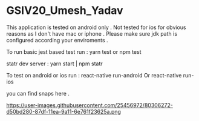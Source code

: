 # GSIV20_Umesh_Yadav

This application is tested on android only . Not tested for ios for obvious reasons as I don't have mac or iphone .
Please make sure jdk path is configured according your enviroments .

To run basic jest based test run :
yarn test or npm test

statr dev server : yarn start | npm statr

To test on android or ios run :
react-native run-android Or react-native run-ios

you can find snaps here .

https://user-images.githubusercontent.com/25456972/80306272-d50bd280-87df-11ea-9a11-6e761f23625a.png
